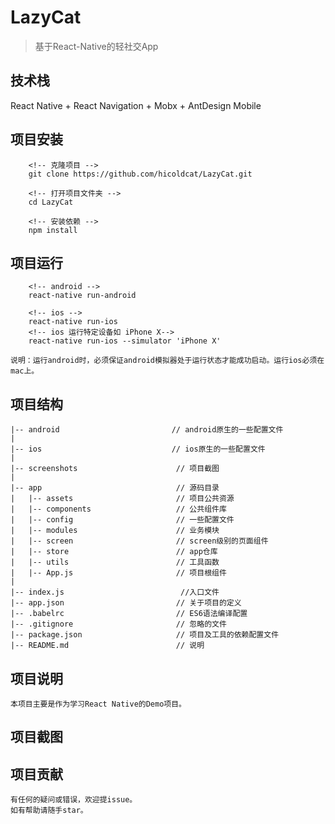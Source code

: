 LazyCat
=======

> 基于React-Native的轻社交App

技术栈
------

React Native + React Navigation + Mobx + AntDesign Mobile

项目安装
--------

```
    <!-- 克隆项目 -->
    git clone https://github.com/hicoldcat/LazyCat.git

    <!-- 打开项目文件夹 -->
    cd LazyCat

    <!-- 安装依赖 -->
    npm install

```

项目运行
--------

```
    <!-- android -->
    react-native run-android

    <!-- ios -->
    react-native run-ios
    <!-- ios 运行特定设备如 iPhone X-->
    react-native run-ios --simulator 'iPhone X'

```

```
说明：运行android时，必须保证android模拟器处于运行状态才能成功启动。运行ios必须在mac上。
```

项目结构
--------

```
|-- android                         // android原生的一些配置文件
|
|-- ios                             // ios原生的一些配置文件
|
|-- screenshots                      // 项目截图
|
|-- app                              // 源码目录
|   |-- assets                       // 项目公共资源
|   |-- components                   // 公共组件库
|   |-- config                       // 一些配置文件
|   |-- modules                      // 业务模块
|   |-- screen                       // screen级别的页面组件
|   |-- store                        // app仓库
|   |-- utils                        // 工具函数
|   |-- App.js                       // 项目根组件
|
|-- index.js                          //入口文件
|-- app.json                         // 关于项目的定义
|-- .babelrc                         // ES6语法编译配置
|-- .gitignore                       // 忽略的文件
|-- package.json                     // 项目及工具的依赖配置文件
|-- README.md                        // 说明

```

项目说明
--------

```
本项目主要是作为学习React Native的Demo项目。
```

项目截图
--------

项目贡献
--------

```
有任何的疑问或错误，欢迎提issue。
如有帮助请随手star。
```

